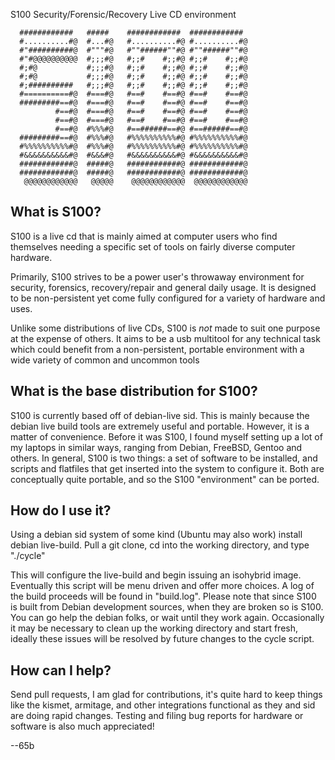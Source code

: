 
S100 Security/Forensic/Recovery Live CD environment

                                                                          
                                                                          
      ############   #####    ############  ############                  
      #..........#@  #...#@   #..........#@ #..........#@                 
      #"##########@  #"""#@   #""######""#@ #""######""#@                 
      #"#@@@@@@@@@@  #;;;#@   #;;#    #;;#@ #;;#    #;;#@                 
      #;#@           #;;;#@   #;;#    #;;#@ #;;#    #;;#@                 
      #;#@           #;;;#@   #;;#    #;;#@ #;;#    #;;#@                 
      #;##########   #;;;#@   #;;#    #;;#@ #;;#    #;;#@                 
      #==========#@  #===#@   #==#    #==#@ #==#    #==#@                 
      #########==#@  #===#@   #==#    #==#@ #==#    #==#@                 
              #==#@  #===#@   #==#    #==#@ #==#    #==#@                 
              #==#@  #===#@   #==#    #==#@ #==#    #==#@                 
              #==#@  #%%%#@   #==######==#@ #==######==#@                 
      #########==#@  #%%%#@   #%%%%%%%%%%#@ #%%%%%%%%%%#@                 
      #%%%%%%%%%%#@  #%%%#@   #%%%%%%%%%%#@ #%%%%%%%%%%#@                 
      #&&&&&&&&&&#@  #&&&#@   #&&&&&&&&&&#@ #&&&&&&&&&&#@                 
      ############@  #####@   ############@ ############@                 
      ############@  #####@   ############@ ############@                 
       @@@@@@@@@@@@   @@@@@    @@@@@@@@@@@@  @@@@@@@@@@@@                 
                                                                          

What is S100?
---------------------------------------------------------
S100 is a live cd that is mainly aimed at computer users
who find themselves needing a specific set of tools on
fairly diverse computer hardware.

Primarily, S100 strives to be a power user's throwaway
environment for security, forensics, recovery/repair
and general daily usage. It is designed to be non-persistent
yet come fully configured for a variety of hardware and uses.

Unlike some distributions of live CDs, S100 is *not* made
to suit one purpose at the expense of others. It aims to
be a usb multitool for any technical task which could
benefit from a non-persistent, portable environment with
a wide variety of common and uncommon tools

What is the base distribution for S100?
---------------------------------------------------------
S100 is currently based off of debian-live sid.
This is mainly because the debian live build tools are
extremely useful and portable. However, it is a matter of
convenience. Before it was S100, I found myself setting 
up a lot of my laptops in similar ways, ranging from
Debian, FreeBSD, Gentoo and others. In general, S100 is
two things: a set of software to be installed, and 
scripts and flatfiles that get inserted into the system
to configure it. Both are conceptually quite portable,
and so the S100 "environment" can be ported.

How do I use it?
---------------------------------------------------------
Using a debian sid system of some kind (Ubuntu may also work)
install debian live-build. Pull a git clone, cd into the 
working directory, and type "./cycle"

This will configure the live-build and begin issuing an
isohybrid image. Eventually this script will be menu driven
and offer more choices. A log of the build proceeds will
be found in "build.log". Please note that since S100 is
built from Debian development sources, when they are broken
so is S100. You can go help the debian folks, or wait until
they work again. Occasionally it may be necessary to clean
up the working directory and start fresh, ideally these 
issues will be resolved by future changes to the cycle
script.

How can I help?
---------------------------------------------------------
Send pull requests, I am glad for contributions, it's
quite hard to keep things like the kismet, armitage, and
other integrations functional as they and sid are doing
rapid changes. Testing and filing bug reports for hardware
or software is also much appreciated!

--65b
                                                                          
                                                                          
                                                               
